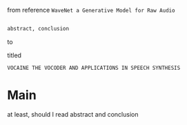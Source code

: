 from reference
`WaveNet a Generative Model for Raw Audio`

```md

abstract, conclusion

```

to

titled

`VOCAINE THE VOCODER AND APPLICATIONS IN SPEECH SYNTHESIS`

# Main

at least, should I read abstract and conclusion 
